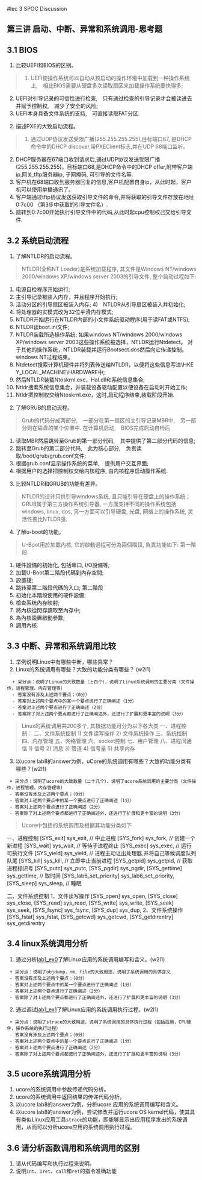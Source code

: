 #lec 3 SPOC Discussion

## 第三讲 启动、中断、异常和系统调用-思考题

## 3.1 BIOS
 1. 比较UEFI和BIOS的区别。

> 1) UEFI使操作系统可以自动从预启动的操作环境中加载到一种操作系统上,　相比BIOS需要从硬盘多次读取扇区来加载操作系统要快得多;　
2) UEFI对引导记录的可信性进行检查,　只有通过检查的引导记录才会被读进去并赋予控制权,　减少了安全的风险;
3) UEFI本身具备文件系统的支持,　可直接读取FAT分区.
 
 2. 描述PXE的大致启动流程。

> 1) 通过UDP协议发送受限广播(255.255.255.255),目标端口67, 是DHCP命令中的DHCP discover,带PXEClient标志,并在UDP 68端口监听。
2) DHCP服务器在67端口收到请求后,通过UDP协议发送受限广播(255.255.255.255)，目标端口68,是DHCP命令中的DHCP offer,附带客户端ip,网关,tftp服务器ip, 子网掩码, 可引导的文件名等.
3) 客户机在68端口收到服务器回复的信息,客户机配置自身ip，从此时起，客户机可以使用单播通讯了。
4) 客户端通过tftp协议发送获取引导文件的命令,并将获取的引导文件存放在地址 0:7c00 （第3步中获取的引导文件名）.
5) 跳转到0:7c00开始执行引导文件中的代码,从此时起cpu控制权己交给引导文件.

## 3.2 系统启动流程
 1. 了解NTLDR的启动流程。

> NTLDR(全称NT Loader)是系统加载程序, 其文件是Windows NT/windows 2000/windows XP/windows server 2003的引导文件, 整个启动过程如下:
1) 电源自检程序开始运行;
2) 主引导记录被装入内存，并且程序开始执行;
3) 活动分区的引导扇区被装入内存;
4)　NTLDR从引导扇区被装入并初始化;
5) 将处理器的实模式改为32位平滑内存模式;
6) NTLDR开始运行在NTLDR内部的小文件系统驱动程序(用于读FAT或NTFS);
7) NTLDR读boot.ini文件;
8) NTLDR装载所选操作系统;
如果windows NT/windows 2000/windows XP/windows server 2003这些操作系统被选择，NTLDR运行Ntdetect。
对于其他的操作系统，NTLDR装载并运行Bootsect.dos然后向它传递控制。
windows NT过程结束。
9) Ntdetect搜索计算机硬件并将列表传送给NTLDR，以便将这些信息写进\\HKE Y_LOCAL_MACHINE\HARDWARE中;
10) 然后NTLDR装载Ntoskrnl.exe，Hal.dll和系统信息集合;
11) Ntldr搜索系统信息集合，并装载设备驱动配置以便设备在启动时开始工作;
12) Ntldr把控制权交给Ntoskrnl.exe，这时,启动程序结束,装载阶段开始.
 
2. 了解GRUB的启动流程。

> Grub的代码分成两部分,　一部分在第一扇区的主引导记录MBR中,　另一部分则在磁盘的某个位置中.
在计算机启动,　BIOS完成启动自检后
1) 读取MBR然后跳转至Grub的第一部分代码,　其中提供了第二部分代码的信息;
2) 跳转至Grub的第二部分代码,　此为核心部分,　负责读取/boot/grub/grub.conf文件;
3) 根据grub.conf显示操作系统的菜单,　提供用户交互界面;
4) 根据用户的选择把控制权交给内核程序, 由内核程序启动操作系统.
 
3. 比较NTLDR和GRUB的功能有差异。

> NTLDR的设计只供引导windows系统, 且只能引导在硬盘上的操作系统；
GRUB属于第三方操作系统引导器, 一方面支持不同的操作系统包括windows, linux, dos, 另一方面可以引导硬盘, 光盘, 网络上的操作系统, 灵活性要比NTLDR强.
 
4. 了解u-boot的功能。

> U-Boot用於加載內核, 它的啟動過程可分為兩個階段, 負責功能如下:
第一階段
1) 硬件設備的初始化, 包括串口, I/O設備等; 
2) 加載U-Boot第二階段代碼到內存空間; 
3) 設置棧; 
4) 跳转至第二階段代碼的入口; 
第二階段
1) 初始化本階段使用的硬件設備; 
2) 檢查系统內存映射; 
3) 將內核從閃存讀取至內存中; 
4) 為內核設置啟動參數; 
5) 調用內核.

## 3.3 中断、异常和系统调用比较
 1. 举例说明Linux中有哪些中断，哪些异常？
 2. Linux的系统调用有哪些？大致的功能分类有哪些？  (w2l1)

```
  + 采分点：说明了Linux的大致数量（上百个），说明了Linux系统调用的主要分类（文件操作，进程管理，内存管理等）
  - 答案没有涉及上述两个要点；（0分）
  - 答案对上述两个要点中的某一个要点进行了正确阐述（1分）
  - 答案对上述两个要点进行了正确阐述（2分）
  - 答案除了对上述两个要点都进行了正确阐述外，还进行了扩展和更丰富的说明（3分）
 ```
  
 > Linux的系统调用共200多个, 其根据功能可分为以下各大类
一、进程控制： 
二、文件系统控制
  	1) 文件读写操作
	  2) 文件系统操作
三、系统控制
四、内存管理
五、网络管理
六、socket控制
七、用户管理
八、进程间通信
  	1) 信号
  	2) 消息
 	3) 管道
  	4) 信号量
  	5) 共享内存 
 
 
 3. 以ucore lab8的answer为例，uCore的系统调用有哪些？大致的功能分类有哪些？(w2l1)
 
 ```
  + 采分点：说明了ucore的大致数量（二十几个），说明了ucore系统调用的主要分类（文件操作，进程管理，内存管理等）
  - 答案没有涉及上述两个要点；（0分）
  - 答案对上述两个要点中的某一个要点进行了正确阐述（1分）
  - 答案对上述两个要点进行了正确阐述（2分）
  - 答案除了对上述两个要点都进行了正确阐述外，还进行了扩展和更丰富的说明（3分）
 ```
 
> Ucore中包括的系统调用及根据其功能分类如下
>
一、进程控制
[SYS_exit]              sys_exit, // 中止进程 
[SYS_fork]              sys_fork, // 创建一个新进程
[SYS_wait]              sys_wait, // 等待子进程终止
[SYS_exec]              sys_exec, // 运行可执行文件
[SYS_yield]             sys_yield, // 进程主动让出处理器,并将自己等候调度队列队尾
[SYS_kill]              sys_kill, // 立即中止当前进程 
[SYS_getpid]            sys_getpid, // 获取进程标识号
[SYS_putc]              sys_putc,
[SYS_pgdir]             sys_pgdir,
[SYS_gettime]           sys_gettime, // 取时间
[SYS_lab6_set_priority] sys_lab6_set_priority,
[SYS_sleep]             sys_sleep,   // 睡眠
>
二、文件系统控制
1、文件读写操作
[SYS_open]              sys_open,
[SYS_close]             sys_close,
[SYS_read]              sys_read,
[SYS_write]             sys_write,
[SYS_seek]              sys_seek,
[SYS_fsync]             sys_fsync,
[SYS_dup]               sys_dup,
2、文件系统操作
[SYS_fstat]             sys_fstat,
[SYS_getcwd]            sys_getcwd,
[SYS_getdirentry]       sys_getdirentry

 
## 3.4 linux系统调用分析
 1. 通过分析[lab1_ex0](https://github.com/chyyuu/ucore_lab/blob/master/related_info/lab1/lab1-ex0.md)了解Linux应用的系统调用编写和含义。(w2l1)
 

 ```
  + 采分点：说明了objdump，nm，file的大致用途，说明了系统调用的具体含义
  - 答案没有涉及上述两个要点；（0分）
  - 答案对上述两个要点中的某一个要点进行了正确阐述（1分）
  - 答案对上述两个要点进行了正确阐述（2分）
  - 答案除了对上述两个要点都进行了正确阐述外，还进行了扩展和更丰富的说明（3分）
 
 ```
 
 2. 通过调试[lab1_ex1](https://github.com/chyyuu/ucore_lab/blob/master/related_info/lab1/lab1-ex1.md)了解Linux应用的系统调用执行过程。(w2l1)
 

 ```
  + 采分点：说明了strace的大致用途，说明了系统调用的具体执行过程（包括应用，CPU硬件，操作系统的执行过程）
  - 答案没有涉及上述两个要点；（0分）
  - 答案对上述两个要点中的某一个要点进行了正确阐述（1分）
  - 答案对上述两个要点进行了正确阐述（2分）
  - 答案除了对上述两个要点都进行了正确阐述外，还进行了扩展和更丰富的说明（3分）
 ```
 
## 3.5 ucore系统调用分析
 1. ucore的系统调用中参数传递代码分析。
 2. ucore的系统调用中返回结果的传递代码分析。
 3. 以ucore lab8的answer为例，分析ucore 应用的系统调用编写和含义。
 4. 以ucore lab8的answer为例，尝试修改并运行ucore OS kernel代码，使其具有类似Linux应用工具`strace`的功能，即能够显示出应用程序发出的系统调用，从而可以分析ucore应用的系统调用执行过程。
 
## 3.6 请分析函数调用和系统调用的区别
 1. 请从代码编写和执行过程来说明。
 2. 说明`int`、`iret`、`call`和`ret`的指令准确功能
 
